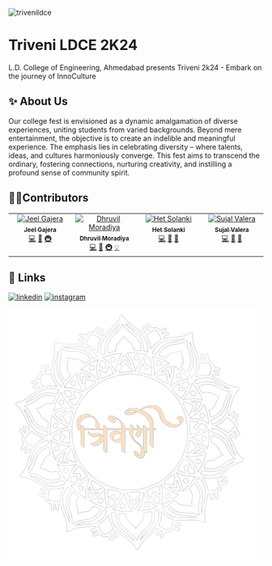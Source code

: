 ![trivenildce](https://socialify.git.ci/JeelGajera/trivenildce/image?description=1&descriptionEditable=Embark%20On%20The%20Journey%20of%20Inno-Culture%20-%20Triveni%202K24%20%20%20%20%20%20%20%20%20%20%20%20%20%20%20%20%20%20%20%20%20%20%20%20%20%20%20www.trivenildce.in&font=Inter&forks=1&issues=1&language=1&name=1&owner=1&pattern=Plus&pulls=1&stargazers=1&theme=Dark)

# Triveni LDCE 2K24 

L.D. College of Engineering, Ahmedabad presents
Triveni 2k24 - Embark on the journey of InnoCulture


## ✨ About Us

Our college fest is envisioned as a dynamic amalgamation of diverse experiences, uniting students from varied backgrounds. Beyond mere entertainment, the objective is to create an indelible and meaningful experience. The emphasis lies in celebrating diversity – where talents, ideas, and cultures harmoniously converge. This fest aims to transcend the ordinary, fostering connections, nurturing creativity, and instilling a profound sense of community spirit.

## 🧑‍💻Contributors

<!-- ALL-CONTRIBUTORS-LIST:START - Do not remove or modify this section -->
<!-- prettier-ignore-start -->
<!-- markdownlint-disable -->
<table>
  <tbody>
    <tr>
      <td align="center" valign="top" width="14.28%"><a href="https://jeelgajera.vercel.app"><img src="https://avatars.githubusercontent.com/u/83470656?v=4?s=100" width="100px;" alt="Jeel Gajera"/><br /><sub><b>Jeel Gajera</b></sub></a><br /><a href="#code-JeelGajera" title="Code">💻</a> <a href="#design-JeelGajera" title="Design">🎨</a> <a href="#infra-JeelGajera" title="Infrastructure (Hosting, Build-Tools, etc)">🚇</a></td>
      <td align="center" valign="top" width="14.28%"><a href="https://github.com/mdhruvil"><img src="https://avatars.githubusercontent.com/u/132185979?v=4?s=100" width="100px;" alt="Dhruvil Moradiya"/><br /><sub><b>Dhruvil Moradiya</b></sub></a><br /><a href="#code-mdhruvil" title="Code">💻</a> <a href="#design-mdhruvil" title="Design">🎨</a> <a href="#infra-mdhruvil" title="Infrastructure (Hosting, Build-Tools, etc)">🚇</a> <a href="#example-mdhruvil" title="Examples">💡</a></td>
      <td align="center" valign="top" width="14.28%"><a href="https://github.com/HetSolanki"><img src="https://avatars.githubusercontent.com/u/83021562?v=4?s=100" width="100px;" alt="Het Solanki"/><br /><sub><b>Het Solanki</b></sub></a><br /><a href="#code-HetSolanki" title="Code">💻</a> <a href="#design-HetSolanki" title="Design">🎨</a> <a href="#maintenance-HetSolanki" title="Maintenance">🚧</a></td>
      <td align="center" valign="top" width="14.28%"><a href="https://github.com/sujallvalera"><img src="https://avatars.githubusercontent.com/u/94304076?v=4?s=100" width="100px;" alt="Sujal Valera"/><br /><sub><b>Sujal Valera</b></sub></a><br /><a href="#code-sujallvalera" title="Code">💻</a> <a href="#design-sujallvalera" title="Design">🎨</a> <a href="#maintenance-sujallvalera" title="Maintenance">🚧</a></td>
    </tr>
  </tbody>
</table>

<!-- markdownlint-restore -->
<!-- prettier-ignore-end -->

<!-- ALL-CONTRIBUTORS-LIST:END -->

## 🔗 Links

[![linkedin](https://img.shields.io/badge/linkedin-0A66C2?style=for-the-badge&logo=linkedin&logoColor=white)](https://www.linkedin.com/company/triveni-ldec/)
[![instagram](https://img.shields.io/badge/instagra-f58a00?style=for-the-badge&logo=instagram&logoColor=white)](https://www.instagram.com/triveni_ldce/)

![Logo](public/images/logo_full.png)
